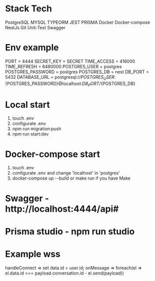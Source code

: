 # Stack Tech
  PostgreSQL
  MYSQL
  TYPEORM 
  JEST 
  PRISMA
  Docker
  Docker-compose
  NestJs
  Git
  Unit-Test
  Swagger

# Env example
  PORT = 4444
  SECRET_KEY = SECRET
  TIME_ACCESS = 416000
  TIME_REFRESH = 6480000
  POSTGRES_USER = postgres
  POSTGRES_PASSWORD = postgres
  POSTGRES_DB = nest
  DB_PORT = 5432
  DATABASE_URL = postgresql://${POSTGRES_USER}:${POSTGRES_PASSWORD}@localhost:${DB_PORT}/${POSTGRES_DB}
  
# Local start
  1. touch .env
  2. configurate .env
  3. npm run migration:push
  4. npm run start:dev

# Docker-compose start
  1. touch .env
  2. configurate .env and change 'localhost' in 'postgres'
  3. docker-compose up --build or make run if you have Make

# Swagger - http://localhost:4444/api#

# Prisma studio - npm run studio

# Example wss
  handleConnect => set data.id = user.id;
  onMessage => foreach(el => el.data.id === payload.conversation.id - el.send(payload))
